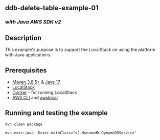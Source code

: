 
## ddb-delete-table-example-01
### ___with Java AWS SDK v2___

## Description

This example's purpose is to support the LocalStack on using the platform with Java applications.

## Prerequisites

- [Maven 3.8.5+](https://maven.apache.org/install.html) & [Java 17](https://www.java.com/en/download/help/download_options.html)
- [LocalStack](https://localstack.cloud/)
- [Docker](https://docs.docker.com/get-docker/) - for running LocalStack
- [AWS CLI](https://aws.amazon.com/cli/) and [awslocal](https://docs.localstack.cloud/user-guide/integrations/aws-cli/#localstack-aws-cli-awslocal)

## Running and testing the example

```
mvn clean package
```

```
mvn exec:java -Dexec.mainClass="v2.dynamodb.DynamoDBService"
```


